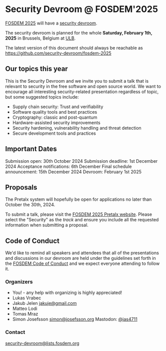 # Security Devroom @ FOSDEM'2025

[FOSDEM 2025](https://fosdem.org/2025/) will have a [security
devroom](https://fosdem.org/2025/schedule/track/security/).

The security devroom is planned for the whole **Saturday, February
1th, 2025** in Brussels, Belgium at [ULB](http://www.ulb.ac.be/).

The latest version of this document should always be reachable as
https://github.com/security-devroom/fosdem-2025

## Our topics this year

This is the Security Devroom and we invite you to submit a talk that
is relevant to security in the free software and open source world.
We want to encourage all interesting security-related presentation
regardless of topic, but some suggested topics include:

- Supply chain security: Trust and verifiability
- Software quality tools and best practices
- Cryptography: classic and post-quantum
- Hardware-assisted security improvements
- Security hardening, vulnerability handling and threat detection
- Secure development tools and practices

## Important Dates

Submission open: 30th October 2024
Submission deadline: 1st December 2024
Acceptance notifications: 6th December
Final schedule announcement: 15th December 2024
Devroom: February 1st 2025

## Proposals

The Pretalx system will hopefully be open for applications no later
than October the 30th, 2024.

To submit a talk, please visit the [FOSDEM 2025 Pretalx
website](https://pretalx.fosdem.org/fosdem-2025/cfp).  Please select
the "Security" as the *track* and ensure you include all the requested
information when submitting a proposal.

## Code of Conduct

We'd like to remind all speakers and attendees that all of the
presentations and discussions in our devroom are held under the
guidelines set forth in the [FOSDEM Code of
Conduct](https://fosdem.org/2025/practical/conduct/) and we expect
everyone attending to follow it.

### Organizers

  * You! - any help with organizing is highly appreciated!
  * Lukas Vrabec
  * Jakub Jelen <jakuje@gmail.com>
  * Matteo Lodi
  * Tomas Mraz
  * Simon Josefsson <simon@josefsson.org> Mastodon: [@jas4711](https://infosec.exchange/web/@jas4711)

### Contact

[security-devroom@lists.fosdem.org](https://lists.fosdem.org/listinfo/security-devroom)
